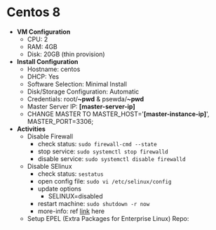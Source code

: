 # Centos 8

- **VM Configuration**
  - CPU: 2
  - RAM: 4GB
  - Disk: 20GB (thin provision)
- **Install Configuration**
  - Hostname: centos
  - DHCP: Yes
  - Software Selection: Minimal Install
  - Disk/Storage Configuration: Automatic
  - Credentials: root/**~pwd** & psewda/**~pwd**
  - Master Server IP: **[master-server-ip]**
  - CHANGE MASTER TO MASTER_HOST='**[master-instance-ip]**', MASTER_PORT=3306;
- **Activities**
  - Disable Firewall
    - check status: `sudo firewall-cmd --state`
    - stop service: `sudo systemctl stop firewalld`
    - disable service: `sudo systemctl disable firewalld`
  - Disable SElinux
    - check status: `sestatus`
    - open config file: `sudo vi /etc/selinux/config`
    - update options
      - SELINUX=disabled
    - restart machine: `sudo shutdown -r now`
    - more-info: ref [link](https://linuxize.com/post/how-to-disable-selinux-on-centos-8) here
  - Setup EPEL (Extra Packages for Enterprise Linux) Repo:
  
